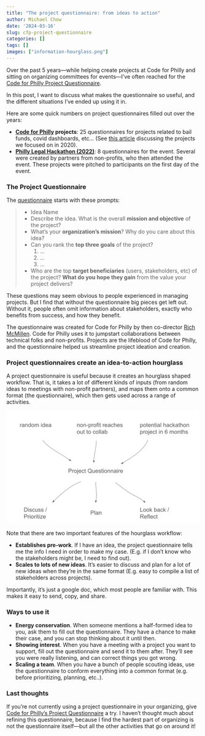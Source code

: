 ```yaml
---
title: "The project questionnaire: from ideas to action"
author: Michael Chow
date: '2024-03-16'
slug: cfp-project-questionnaire
categories: []
tags: []
images: ["information-hourglass.png"]
---
```



Over the past 5 years—while helping create projects at Code for Philly and sitting on organizing committees for events—I’ve often reached for the [Code for Philly Project Questionnaire](https://docs.google.com/document/d/14_ca80-Ph9_WNyD99uXd2JuVZkCxEPqxEbtKjqo_mig/edit?usp=sharing).

In this post, I want to discuss what makes the questionnaire so useful, and the different situations I’ve ended up using it in.

Here are some quick numbers on project questionnaires filled out over the years:

- **[Code for Philly](https://codeforphilly.org/) projects**: 25 questionnaires for projects related to bail funds, covid dashboards, etc... (See [this article](https://technical.ly/civic-news/code-for-philly-2020-shifts/) discussing the projects we focused on in 2020).
- **[Philly Legal Hackathon (2022)](https://www.inquirer.com/news/philadelphia-social-justice-hackathon-coding-law-school-drexel-temple-villanova-penn-20221028.html)**: 8 questionnaires for the event. Several were created by partners from non-profits, who then attended the event. These projects were pitched to participants on the first day of the event.

### The Project Questionnaire

The [questionnaire](https://docs.google.com/document/d/14_ca80-Ph9_WNyD99uXd2JuVZkCxEPqxEbtKjqo_mig/edit?usp=sharing) starts with these prompts:

> 
> 
> - Idea Name
> - Describe the idea. What is the overall **mission and objective** of the project?
> - What’s your **organization’s mission**? Why do you care about this idea?
> - Can you rank the **top three goals** of the project?
>     1. \...
>     2. \...
>     3. \...
> - Who are the top **target beneficiaries** (users, stakeholders, etc) of the project? **What do you hope they gain** from the value your project delivers?

These questions may seem obvious to people experienced in managing projects. But I find that without the questionnaire big pieces get left out. Without it, people often omit information about stakeholders, exactly who benefits from success, and how they benefit.

The questionnaire was created for Code for Philly by then co-director [Rich McMillen](https://www.linkedin.com/in/richmcmillen). Code for Philly uses it to jumpstart collaborations between technical folks and non-profits. Projects are the lifeblood of Code for Philly, and the questionnaire helped us streamline project ideation and creation.

### Project questionnaires create an idea-to-action hourglass

A project questionnaire is useful because it creates an hourglass shaped workflow. That is, it takes a lot of different kinds of inputs (from random ideas to meetings with non-profit partners), and maps them onto a common format (the questionnaire), which then gets used across a range of activities.

![The information hourglass](./information-hourglass.png)

Note that there are two important features of the hourglass workflow:

- **Establishes pre-work**. If I have an idea, the project questionnaire tells me the info I need in order to make my case. (E.g. if I don’t know who the stakeholders might be, I need to find out).
- **Scales to lots of new ideas**. It’s easier to discuss and plan for a lot of new ideas when they’re in the same format (E.g. easy to compile a list of stakeholders across projects).

Importantly, it’s just a google doc, which most people are familiar with. This makes it easy to send, copy, and share.

### Ways to use it

- **Energy conservation**. When someone mentions a half-formed idea to you, ask them to fill out the questionnaire. They have a chance to make their case, and you can stop thinking about it until then.
- **Showing interest**. When you have a meeting with a project you want to support, fill out the questionnaire and send it to them after. They’ll see you were really listening, and can correct things you got wrong.
- **Scaling a team**. When you have a bunch of people scouting ideas, use the questionnaire to conform everything into a common format (e.g. before prioritizing, planning, etc..).

### Last thoughts

If you’re not currently using a project questionnaire in your organizing, give [Code for Philly’s Project Questionnaire](https://docs.google.com/document/d/14_ca80-Ph9_WNyD99uXd2JuVZkCxEPqxEbtKjqo_mig/edit?usp=sharing) a try. I haven’t thought much about refining this questionnaire, because I find the hardest part of organizing is not the questionnaire itself—but all the other activities that go on around it!

